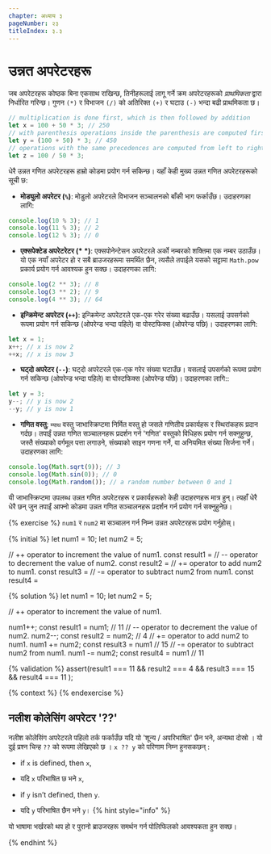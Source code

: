 ```yaml
---
chapter: अध्याय ३
pageNumber: २३
titleIndex: ३.३
---
```

# उन्नत अपरेटरहरू

जब अपरेटरहरू कोष्ठक बिना एकसाथ राखिन्छ, तिनीहरूलाई लागू गर्ने क्रम अपरेटरहरूको _प्राथमिकता_ द्वारा निर्धारित गरिन्छ। गुणन `(*)` र विभाजन `(/)` को अतिरिक्त `(+)` र घटाउ `(-)` भन्दा बढी प्राथमिकता छ।

```javascript
// multiplication is done first, which is then followed by addition
let x = 100 + 50 * 3; // 250
// with parenthesis operations inside the parenthesis are computed first
let y = (100 + 50) * 3; // 450
// operations with the same precedences are computed from left to right
let z = 100 / 50 * 3;
```

धेरै उन्नत गणित अपरेटरहरू हाम्रो कोडमा प्रयोग गर्न सकिन्छ। यहाँ केही मुख्य उन्नत गणित अपरेटरहरूको सूची छ:

* **मोड्युलो अपरेटर (`%`)**: मोडुलो अपरेटरले विभाजन सञ्चालनको बाँकी भाग फर्काउँछ। उदाहरणका लागि:

```javascript
console.log(10 % 3); // 1
console.log(11 % 3); // 2
console.log(12 % 3); // 0
```

* **एक्सपेक्टेड अपरेटरेटर (\* *)**: एक्सपोनेन्टेसन अपरेटरले अर्को नम्बरको शक्तिमा एक नम्बर उठाउँछ। यो एक नयाँ अपरेटर हो र सबै ब्राउजरहरूमा समर्थित छैन, त्यसैले तपाईले यसको सट्टामा `Math.pow` प्रकार्य प्रयोग गर्न आवश्यक हुन सक्छ। उदाहरणका लागि:

```javascript
console.log(2 ** 3); // 8
console.log(3 ** 2); // 9
console.log(4 ** 3); // 64
```

* **इन्क्रिमेन्ट अपरेटर (`++`)**: इन्क्रिमेन्ट अपरेटरले एक-एक गरेर संख्या बढाउँछ। यसलाई उपसर्गको रूपमा प्रयोग गर्न सकिन्छ (ओपरेन्ड भन्दा पहिले) वा पोस्टफिक्स (ओपरेन्ड पछि)। उदाहरणका लागि:

```javascript
let x = 1;
x++; // x is now 2
++x; // x is now 3
```

* **घट्दो अपरेटर (`--`)**: घट्दो अपरेटरले एक-एक गरेर संख्या घटाउँछ। यसलाई उपसर्गको रूपमा प्रयोग गर्न सकिन्छ (ओपरेन्ड भन्दा पहिले) वा पोस्टफिक्स (ओपरेन्ड पछि)। उदाहरणका लागि::

```javascript
let y = 3;
y--; // y is now 2
--y; // y is now 1
```

* **गणित वस्तु**: `म्याथ` वस्तु जाभास्क्रिप्टमा निर्मित वस्तु हो जसले गणितीय प्रकार्यहरू र स्थिरांकहरू प्रदान गर्दछ। तपाईं उन्नत गणित सञ्चालनहरू प्रदर्शन गर्न 'गणित' वस्तुको विधिहरू प्रयोग गर्न सक्नुहुन्छ, जस्तै संख्याको वर्गमूल पत्ता लगाउने, संख्याको साइन गणना गर्ने, वा अनियमित संख्या सिर्जना गर्ने। उदाहरणका लागि:

```javascript
console.log(Math.sqrt(9)); // 3
console.log(Math.sin(0)); // 0
console.log(Math.random()); // a random number between 0 and 1
```

यी जाभास्क्रिप्टमा उपलब्ध उन्नत गणित अपरेटरहरू र प्रकार्यहरूको केही उदाहरणहरू मात्र हुन्। त्यहाँ धेरै धेरै छन् जुन तपाईं आफ्नो कोडमा उन्नत गणित सञ्चालनहरू प्रदर्शन गर्न प्रयोग गर्न सक्नुहुनेछ।

{% exercise %}
`num1` र `num2` मा सञ्चालन गर्न निम्न उन्नत अपरेटरहरू प्रयोग गर्नुहोस्।

{% initial %}
let num1 = 10;
let num2 = 5;

// ++ operator to increment the value of num1.
const result1 =
// -- operator to decrement the value of num2.
const result2 =
//  += operator to add num2 to num1.
const result3 =
// -= operator to subtract num2 from num1.
const result4 =

{% solution %}
let num1 = 10;
let num2 = 5;

// ++ operator to increment the value of num1.

num1++;
const result1 = num1; // 11
// -- operator to decrement the value of num2.
num2--;
const result2 = num2; // 4
//  += operator to add num2 to num1.
num1 += num2;
const result3 = num1 // 15
// -= operator to subtract num2 from num1.
num1 -= num2;
const result4 = num1 // 11

{% validation %}
assert(result1 === 11 && result2 === 4 && result3 === 15 && result4 === 11 );

{% context %}
{% endexercise %}

## नलीश कोलेसिंग अपरेटर  '??'

नलीश कोलेसिंग अपरेटरले पहिलो तर्क फर्काउँछ यदि यो 'शून्य / अपरिभाषित' छैन भने, अन्यथा दोस्रो । यो दुई प्रश्न चिन्ह `??` को रूपमा लेखिएको छ । `x ?? y` को परिणाम निम्न हुनसकछन् :

* if `x` is defined, then `x`,
* यदि `x` परिभाषित छ भने `x`,

* if `y` isn’t defined, then `y`.
* यदि `y` परिभाषित छैन भने `y`।
{% hint style="info" %}

यो भाषामा भर्खरको थप हो र पुरानो ब्राउजरहरू समर्थन गर्न पोलिफिलको आवश्यकता हुन सक्छ।  

{% endhint %}
